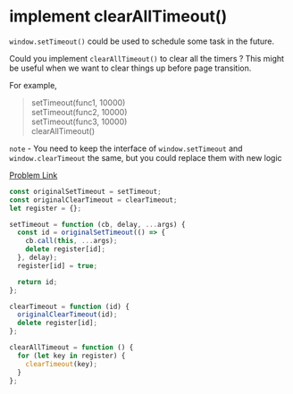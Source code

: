 # implement clearAllTimeout()

`window.setTimeout()` could be used to schedule some task in the future.

Could you implement `clearAllTimeout()` to clear all the timers ? This might be useful when we want to clear things up before page transition.

For example,

> setTimeout(func1, 10000)<br/>
> setTimeout(func2, 10000)<br/>
> setTimeout(func3, 10000)<br/>
> clearAllTimeout()

`note` - You need to keep the interface of `window.setTimeout` and `window.clearTimeout` the same, but you could replace them with new logic

[Problem Link](https://bigfrontend.dev/problem/implement-clearAllTimeout)

```js
const originalSetTimeout = setTimeout;
const originalClearTimeout = clearTimeout;
let register = {};

setTimeout = function (cb, delay, ...args) {
  const id = originalSetTimeout(() => {
    cb.call(this, ...args);
    delete register[id];
  }, delay);
  register[id] = true;

  return id;
};

clearTimeout = function (id) {
  originalClearTimeout(id);
  delete register[id];
};

clearAllTimeout = function () {
  for (let key in register) {
    clearTimeout(key);
  }
};
```
